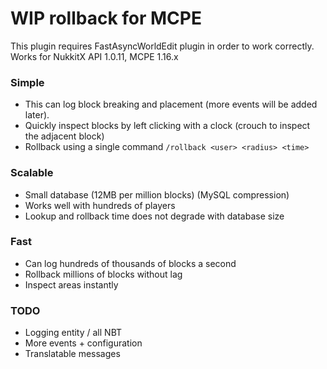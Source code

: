 # WIP rollback for MCPE
This plugin requires FastAsyncWorldEdit plugin in order to work correctly. Works for NukkitX
API 1.0.11, MCPE 1.16.x

### Simple
 - This can log block breaking and placement (more events will be added later).
 - Quickly inspect blocks by left clicking with a clock (crouch to inspect the adjacent block)
 - Rollback using a single command `/rollback <user> <radius> <time>`

### Scalable
 - Small database (12MB per million blocks) (MySQL compression)
 - Works well with hundreds of players
 - Lookup and rollback time does not degrade with database size

### Fast
 - Can log hundreds of thousands of blocks a second
 - Rollback millions of blocks without lag
 - Inspect areas instantly
 
### TODO
  - Logging entity / all NBT
 - More events + configuration
 - Translatable messages
